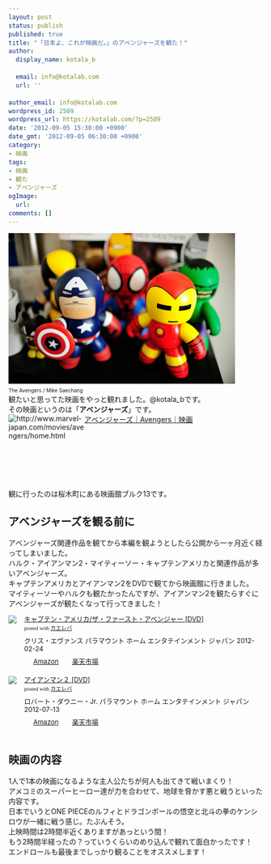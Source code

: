 ```yaml
---
layout: post
status: publish
published: true
title: "「日本よ、これが映画だ。」のアベンジャーズを観た！"
author:
  display_name: kotala_b

  email: info@kotalab.com
  url: ''

author_email: info@kotalab.com
wordpress_id: 2509
wordpress_url: https://kotalab.com/?p=2509
date: '2012-09-05 15:30:00 +0900'
date_gmt: '2012-09-05 06:30:00 +0900'
category:
- 映画
tags:
- 映画
- 観た
- アベンジャーズ
ogImage:
  url:
comments: []
---
```

<p><a href="/wp-content/uploads/avengers_120905.jpg" target="_blank"><img src="/wp-content/uploads/avengers_120905.jpg" alt="" title="avengers_120905" width="448" height="298" class="alignnone size-full wp-image-2516" /></a><br />
<span style="font-size:10px;">The Avengers</a> / Mike Saechang</span><br />
観たいと思ってた映画をやっと観れました。@kotala_bです。<br />
その映画というのは「<strong>アベンジャーズ</strong>」です。<br />
<a href="http://www.marvel-japan.com/movies/avengers/home.html" target="_blank"><img src="https://capture.heartrails.com/150x130?http://www.marvel-japan.com/movies/avengers/home.html" alt="http://www.marvel-japan.com/movies/avengers/home.html" width="150" height="130" align="left" /></a><a href="http://www.marvel-japan.com/movies/avengers/home.html" target="_blank">アベンジャーズ｜Avengers｜映画</a><br style="clear:both;" /><br />
観に行ったのは桜木町にある映画館ブルク13です。<br />
</p>
<!--more-->
<h2>アベンジャーズを観る前に</h2>
<p>アベンジャーズ関連作品を観てから本編を観ようとしたら公開から一ヶ月近く経ってしまいました。<br />
ハルク・アイアンマン2・マイティーソー・キャプテンアメリカと関連作品が多いアベンジャーズ。<br />
キャプテンアメリカとアイアンマン2をDVDで観てから映画館に行きました。<br />
マイティーソーやハルクも観たかったんですが、アイアンマン2を観たらすぐにアベンジャーズが観たくなって行ってきました！</p>
<div class="kaerebalink-box" style="text-align:left;padding-bottom:20px;font-size:small;/zoom: 1;overflow: hidden;">
<div class="kaerebalink-image" style="float:left;margin:0 15px 10px 0;"><a href="https://www.amazon.co.jp/exec/obidos/ASIN/B006J0YRB8/same-22/ref=nosim/" rel="nofollow" target="_blank"><img src="https://images-fe.ssl-images-amazon.com/images/I/51PligHmbYL._SL160_.jpg" style="border: none;" /></a></div>
<div class="kaerebalink-info" style="line-height:120%;/zoom: 1;overflow: hidden;">
<div class="kaerebalink-name" style="margin-bottom:10px;line-height:120%"><a href="https://www.amazon.co.jp/exec/obidos/ASIN/B006J0YRB8/same-22/ref=nosim/" rel="nofollow" target="_blank">キャプテン・アメリカ/ザ・ファースト・アベンジャー [DVD]</a>
<div class="kaerebalink-powered-date" style="font-size:8pt;margin-top:5px;font-family:verdana;line-height:120%">posted with <a href="https://kaereba.com" target="_blank">カエレバ</a></div>
</div>
<div class="kaerebalink-detail" style="margin-bottom:5px;">クリス・エヴァンス パラマウント ホーム エンタテインメント ジャパン 2012-02-24    </div>
<div class="kaerebalink-link1" style="margin-top:10px;">
<div class="shoplinkamazon" style="display:inline;margin-right:5px;background: url('https://img.yomereba.com/tam_k_01.gif') 0 0 no-repeat;padding: 2px 0 2px 18px;white-space: nowrap;"><a href="https://www.amazon.co.jp/gp/search?keywords=%83U%81E%83t%83%40%81%5B%83X%83g%81E%83A%83x%83%93%83W%83%83%81%5B%20%83L%83%83%83v%83e%83%93%81E%83A%83%81%83%8A%83J&__mk_ja_JP=%83J%83%5E%83J%83i&tag=same-22" rel="nofollow" target="_blank" title="アマゾン" >Amazon</a></div>
<div class="shoplinkrakuten" style="display:inline;margin-right:5px;background: url('https://img.yomereba.com/tam_k_01.gif') 0 -50px no-repeat;padding: 2px 0 2px 18px;white-space: nowrap;"><a href="https://hb.afl.rakuten.co.jp/hgc/0fa7afc8.bbfc196a.0fa7afc9.d56c38f1/?pc=http%3A%2F%2Fsearch.rakuten.co.jp%2Fsearch%2Fmall%2F%25E3%2582%25B6%25E3%2583%25BB%25E3%2583%2595%25E3%2582%25A1%25E3%2583%25BC%25E3%2582%25B9%25E3%2583%2588%25E3%2583%25BB%25E3%2582%25A2%25E3%2583%2599%25E3%2583%25B3%25E3%2582%25B8%25E3%2583%25A3%25E3%2583%25BC%2520%25E3%2582%25AD%25E3%2583%25A3%25E3%2583%2597%25E3%2583%2586%25E3%2583%25B3%25E3%2583%25BB%25E3%2582%25A2%25E3%2583%25A1%25E3%2583%25AA%25E3%2582%25AB%2F-%2Ff.1-p.1-s.1-sf.0-st.A-v.2%3Fx%3D0%26scid%3Daf_ich_link_urltxt%26m%3Dhttp%3A%2F%2Fm.rakuten.co.jp%2F" rel="nofollow" target="_blank" title="楽天市場" >楽天市場</a></div>
</div>
</div>
<div class="booklink-footer" style="clear: left"></div>
</div>
<div class="kaerebalink-box" style="text-align:left;padding-bottom:20px;font-size:small;/zoom: 1;overflow: hidden;">
<div class="kaerebalink-image" style="float:left;margin:0 15px 10px 0;"><a href="https://www.amazon.co.jp/exec/obidos/ASIN/B007T4BLA8/same-22/ref=nosim/" rel="nofollow" target="_blank"><img src="https://images-fe.ssl-images-amazon.com/images/I/51ZMqBcOndL._SL160_.jpg" style="border: none;" /></a></div>
<div class="kaerebalink-info" style="line-height:120%;/zoom: 1;overflow: hidden;">
<div class="kaerebalink-name" style="margin-bottom:10px;line-height:120%"><a href="https://www.amazon.co.jp/exec/obidos/ASIN/B007T4BLA8/same-22/ref=nosim/" rel="nofollow" target="_blank">アイアンマン２ [DVD]</a>
<div class="kaerebalink-powered-date" style="font-size:8pt;margin-top:5px;font-family:verdana;line-height:120%">posted with <a href="https://kaereba.com" target="_blank">カエレバ</a></div>
</div>
<div class="kaerebalink-detail" style="margin-bottom:5px;">ロバート・ダウニー・Jr. パラマウント ホーム エンタテインメント ジャパン 2012-07-13    </div>
<div class="kaerebalink-link1" style="margin-top:10px;">
<div class="shoplinkamazon" style="display:inline;margin-right:5px;background: url('https://img.yomereba.com/tam_k_01.gif') 0 0 no-repeat;padding: 2px 0 2px 18px;white-space: nowrap;"><a href="https://www.amazon.co.jp/gp/search?keywords=%83A%83C%83A%83%93%83%7D%83%93&__mk_ja_JP=%83J%83%5E%83J%83i&tag=same-22" rel="nofollow" target="_blank" title="アマゾン" >Amazon</a></div>
<div class="shoplinkrakuten" style="display:inline;margin-right:5px;background: url('https://img.yomereba.com/tam_k_01.gif') 0 -50px no-repeat;padding: 2px 0 2px 18px;white-space: nowrap;"><a href="https://hb.afl.rakuten.co.jp/hgc/0fa7afc8.bbfc196a.0fa7afc9.d56c38f1/?pc=http%3A%2F%2Fsearch.rakuten.co.jp%2Fsearch%2Fmall%2F%25E3%2582%25A2%25E3%2582%25A4%25E3%2582%25A2%25E3%2583%25B3%25E3%2583%259E%25E3%2583%25B3%2F-%2Ff.1-p.1-s.1-sf.0-st.A-v.2%3Fx%3D0%26scid%3Daf_ich_link_urltxt%26m%3Dhttp%3A%2F%2Fm.rakuten.co.jp%2F" rel="nofollow" target="_blank" title="楽天市場" >楽天市場</a></div>
</div>
</div>
<div class="booklink-footer" style="clear: left"></div>
</div>
<h2>映画の内容</h2>
<p>1人で1本の映画になるような主人公たちが何人も出てきて戦いまくり！<br />
アメコミのスーパーヒーロー達が力を合わせて、地球を脅かす悪と戦うといった内容です。<br />
日本でいうとONE PIECEのルフィとドラゴンボールの悟空と北斗の拳のケンシロウが一緒に戦う感じ。たぶんそう。<br />
上映時間は2時間半近くありますがあっという間！<br />
もう2時間半経ったの？っていうくらいのめり込んで観れて面白かったです！<br />
エンドロールも最後までしっかり観ることをオススメします！</p>

